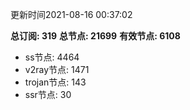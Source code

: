 更新时间2021-08-16 00:37:02

**总订阅: 319**
**总节点: 21699**
**有效节点: 6108**
- ss节点: 4464
- v2ray节点: 1471
- trojan节点: 143
- ssr节点: 30
